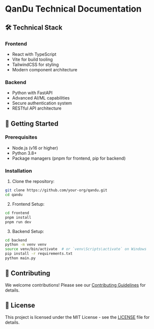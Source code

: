 # QanDu Technical Documentation

## 🛠 Technical Stack

### Frontend
- React with TypeScript
- Vite for build tooling
- TailwindCSS for styling
- Modern component architecture

### Backend
- Python with FastAPI
- Advanced AI/ML capabilities
- Secure authentication system
- RESTful API architecture

## 🚀 Getting Started

### Prerequisites
- Node.js (v16 or higher)
- Python 3.8+
- Package managers (pnpm for frontend, pip for backend)

### Installation

1. Clone the repository:
```bash
git clone https://github.com/your-org/qandu.git
cd qandu
```

2. Frontend Setup:
```bash
cd frontend
pnpm install
pnpm run dev
```

3. Backend Setup:
```bash
cd backend
python -m venv venv
source venv/bin/activate  # or `venv\Scripts\activate` on Windows
pip install -r requirements.txt
python main.py
```

## 🤝 Contributing

We welcome contributions! Please see our [Contributing Guidelines](CONTRIBUTING.md) for details.

## 📄 License

This project is licensed under the MIT License - see the [LICENSE](LICENSE) file for details.